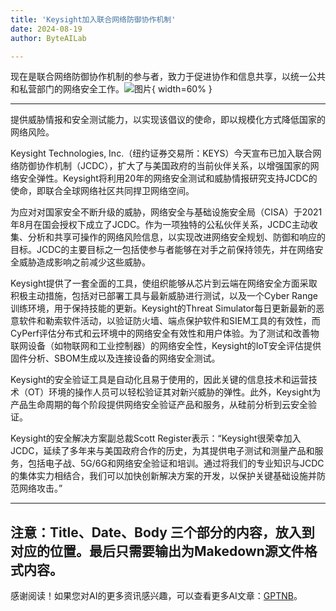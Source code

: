 ```yaml
---
title: 'Keysight加入联合网络防御协作机制'
date: 2024-08-19
author: ByteAILab

---
```


现在是联合网络防御协作机制的参与者，致力于促进协作和信息共享，以统一公共和私营部门的网络安全工作。![图片](https://ai-techpark.com/wp-content/uploads/2024/08/Keysight-960x540.jpg){ width=60% }

---
提供威胁情报和安全测试能力，以实现该倡议的使命，即以规模化方式降低国家的网络风险。

Keysight Technologies, Inc.（纽约证券交易所：KEYS）今天宣布已加入联合网络防御协作机制（JCDC），扩大了与美国政府的当前伙伴关系，以增强国家的网络安全弹性。Keysight将利用20年的网络安全测试和威胁情报研究支持JCDC的使命，即联合全球网络社区共同捍卫网络空间。

为应对对国家安全不断升级的威胁，网络安全与基础设施安全局（CISA）于2021年8月在国会授权下成立了JCDC。作为一项独特的公私伙伴关系，JCDC主动收集、分析和共享可操作的网络风险信息，以实现改进网络安全规划、防御和响应的目标。JCDC的主要目标之一包括使参与者能够在对手之前保持领先，并在网络安全威胁造成影响之前减少这些威胁。

Keysight提供了一套全面的工具，使组织能够从芯片到云端在网络安全方面采取积极主动措施，包括对已部署工具与最新威胁进行测试，以及一个Cyber Range训练环境，用于保持技能的更新。Keysight的Threat Simulator每日更新最新的恶意软件和勒索软件活动，以验证防火墙、端点保护软件和SIEM工具的有效性，而CyPerf评估分布式和云环境中的网络安全有效性和用户体验。为了测试和改善物联网设备（如物联网和工业控制器）的网络安全性，Keysight的IoT安全评估提供固件分析、SBOM生成以及连接设备的网络安全测试。

Keysight的安全验证工具是自动化且易于使用的，因此关键的信息技术和运营技术（OT）环境的操作人员可以轻松验证其对新兴威胁的弹性。此外，Keysight为产品生命周期的每个阶段提供网络安全验证产品和服务，从硅前分析到云安全验证。

Keysight的安全解决方案副总裁Scott Register表示：“Keysight很荣幸加入JCDC，延续了多年来与美国政府合作的历史，为其提供电子测试和测量产品和服务，包括电子战、5G/6G和网络安全验证和培训。通过将我们的专业知识与JCDC的集体实力相结合，我们可以加快创新解决方案的开发，以保护关键基础设施并防范网络攻击。”

---

注意：Title、Date、Body 三个部分的内容，放入到对应的位置。最后只需要输出为Makedown源文件格式内容。
---
感谢阅读！如果您对AI的更多资讯感兴趣，可以查看更多AI文章：[GPTNB](https://gptnb.com)。